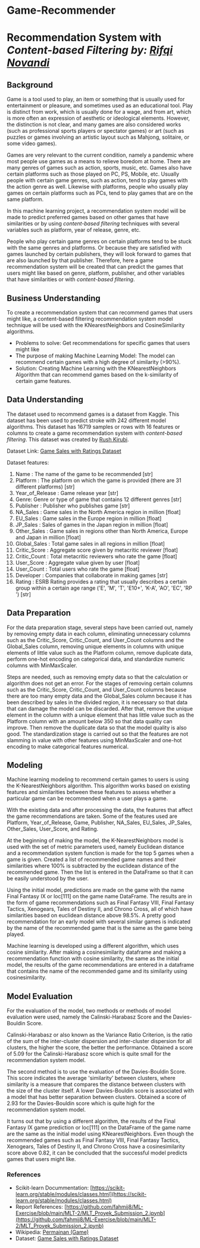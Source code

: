# Game-Recommender

# Recommendation System with *Content-based Filtering* *by: [Rifqi Novandi](https://github.com/rifqinvnd)* 

## Background
Game is a tool used to play, an item or something that is usually used for entertainment or pleasure, and sometimes used as an educational tool. Play is distinct from work, which is usually done for a wage, and from art, which is more often an expression of aesthetic or ideological elements. However, the distinction is not clear, and many games are also considered works (such as professional sports players or spectator games) or art (such as puzzles or games involving an artistic layout such as Mahjong, solitaire, or some video games).

Games are very relevant to the current condition, namely a pandemic where most people use games as a means to relieve boredom at home. There are many genres of games such as action, sports, music, etc. Games also have certain platforms such as those played on PC, PS, Mobile, etc. Usually people with certain game genres, such as action, tend to play games with the action genre as well. Likewise with platforms, people who usually play games on certain platforms such as PCs, tend to play games that are on the same platform.

In this machine learning project, a recommendation system model will be made to predict preferred games based on other games that have similarities or by using *content-based filtering* techniques with several variables such as platform, year of release, genre, etc.

People who play certain game genres on certain platforms tend to be stuck with the same genres and platforms. Or because they are satisfied with games launched by certain publishers, they will look forward to games that are also launched by that publisher. Therefore, here a game recommendation system will be created that can predict the games that users might like based on genre, platform, publisher, and other variables that have similarities or with *content-based filtering*.

## Business Understanding 
To create a recommendation system that can recommend games that users might like, a content-based filtering recommendation system model technique will be used with the KNearestNeighbors and CosineSimilarity algorithms.

- Problems to solve:
Get recommendations for specific games that users might like
- The purpose of making Machine Learning Model:
The model can recommend certain games with a high degree of similarity (>90%).
- Solution:
Creating Machine Learning with the KNearestNeighbors Algorithm that can recommend games based on the k-similarity of certain game features.

## Data Understanding 
The dataset used to recommend games is a dataset from Kaggle. This dataset has been used to predict stroke with 242 different model algorithms. This dataset has 16719 samples or rows with 16 features or columns to create a game recommendation system with *content-based filtering*. This dataset was created by [Rush Kirubi](https://www.kaggle.com/rush4ratio).  

Dataset Link: [Game Sales with Ratings Dataset](https://www.kaggle.com/rush4ratio/video-game-sales-with-ratings)  

Dataset features: 
1. Name : The name of the game to be recommended [str]
2. Platform : The platform on which the game is provided (there are 31 different platforms) [str]
3. Year_of_Release : Game release year [str]
4. Genre: Genre or type of game that contains 12 different genres [str]
5. Publisher : Publisher who publishes game [str]
6. NA_Sales : Game sales in the North America region in million [float]
7. EU_Sales : Game sales in the Europe region in million [float]
8. JP_Sales : Sales of games in the Japan region in million [float]
9. Other_Sales : Game sales in regions other than North America, Europe and Japan in million [float]
10. Global_Sales : Total game sales in all regions in million [float]
11. Critic_Score : Aggregate score given by metacritic reviewer [float]
12. Critic_Count : Total metacritic reviewers who rate the game [float]
13. User_Score : Aggregate value given by user [float]
14. User_Count : Total users who rate the game [float]
15. Developer : Companies that collaborate in making games [str]
16. Rating : ESRB Rating provides a rating that usually describes a certain group within a certain age range ('E', 'M', 'T', 'E10+', 'K-A', 'AO', 'EC', 'RP ') [str]

## Data Preparation 
For the data preparation stage, several steps have been carried out, namely by removing empty data in each column, eliminating unnecessary columns such as the Critic_Score, Critic_Count, and User_Count columns and the Global_Sales column, removing unique elements in columns with unique elements of little value such as the Platform column, remove duplicate data, perform one-hot encoding on categorical data, and standardize numeric columns with MinMaxScaler.

Steps are needed, such as removing empty data so that the calculation or algorithm does not get an error. For the stages of removing certain columns such as the Critic_Score, Critic_Count, and User_Count columns because there are too many empty data and the Global_Sales column because it has been described by sales in the divided region, it is necessary so that data that can damage the model can be discarded. After that, remove the unique element in the column with a unique element that has little value such as the Platform column with an amount below 350 so that data quality can improve. Then remove the duplicate data so that the model quality is also good. The standardization stage is carried out so that the features are not slamming in value with other features using MinMaxScaler and one-hot encoding to make categorical features numerical.

## Modeling 
Machine learning modeling to recommend certain games to users is using the K-NearestNeighbors algorithm. This algorithm works based on existing features and similarities between these features to assess whether a particular game can be recommended when a user plays a game.

With the existing data and after processing the data, the features that affect the game recommendations are taken. Some of the features used are Platform, Year_of_Release, Game, Publisher, NA_Sales, EU_Sales, JP_Sales, Other_Sales, User_Score, and Rating.

At the beginning of making the model, the K-NearestNeighbors model is used with the set of metric parameters used, namely Euclidean distance and a recommendation system function is made for the top 5 games when a game is given. Created a list of recommended game names and their similarities where 100% is subtracted by the euclidean distance of the recommended game. Then the list is entered in the DataFrame so that it can be easily understood by the user.

Using the initial model, predictions are made on the game with the name Final Fantasy IX or loc[111] on the game name DataFrame. The results are in the form of game recommendations such as Final Fantasy VIII, Final Fantasy Tactics, Xenogears, Tales of Destiny II, and Chrono Cross, all of which have similarities based on euclidean distance above 98.5%. A pretty good recommendation for an early model with several similar games is indicated by the name of the recommended game that is the same as the game being played.

Machine learning is developed using a different algorithm, which uses cosine similarity. After making a cosinesimilarity dataframe and making a recommendation function with cosine similarity, the same as the initial model, the results of the game recommendations are entered in a dataframe that contains the name of the recommended game and its similarity using cosinesimilarity.

## Model Evaluation
For the evaluation of the model, two methods or methods of model evaluation were used, namely the Calinski-Harabasz Score and the Davies-Bouldin Score.

Calinski-Harabasz or also known as the Variance Ratio Criterion, is the ratio of the sum of the inter-cluster dispersion and inter-cluster dispersion for all clusters, the higher the score, the better the performance. Obtained a score of 5.09 for the Calinski-Harabasz score which is quite small for the recommendation system model.

The second method is to use the evaluation of the Davies-Bouldin Score. This score indicates the average 'similarity' between clusters, where similarity is a measure that compares the distance between clusters with the size of the cluster itself. A lower Davies-Bouldin score is associated with a model that has better separation between clusters. Obtained a score of 2.93 for the Davies-Bouldin score which is quite high for the recommendation system model. 

It turns out that by using a different algorithm, the results of the Final Fantasy IX game prediction or loc[111] on the DataFrame of the game name are the same as the initial model using KNearestNeighbors. Even though the recommended games such as Final Fantasy VIII, Final Fantasy Tactics, Xenogears, Tales of Destiny II, and Chrono Cross have a cosinesimilarity score above 0.82, it can be concluded that the successful model predicts games that users might like.

### References 
- Scikit-learn Docummentation: [https://scikit-learn.org/stable/modules/classes.html](https://scikit-learn.org/stable/modules/classes.html) 
- Report References: [https://github.com/fahmij8/ML-Exercise/blob/main/MLT-2/MLT_Proyek_Submission_2.ipynb](https://github.com/fahmij8/ML-Exercise/blob/main/MLT-2/MLT_Proyek_Submission_2.ipynb) 
- Wikipedia: [Permainan (Game)](https://id.wikipedia.org/wiki/Permainan#Jenis_permainan) 
- Dataset: [Game Sales with Ratings Dataset](https://www.kaggle.com/rush4ratio/video-game-sales-with-ratings)
